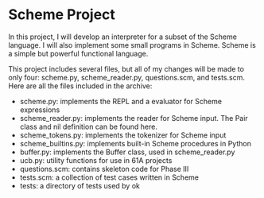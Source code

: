 # Scheme Project

In this project, I will develop an interpreter for a subset of the Scheme language. 
I will also implement some small programs in Scheme. Scheme is a simple but powerful functional language. 

This project includes several files, but all of my changes will be made to only four: scheme.py, scheme_reader.py, questions.scm, and tests.scm. Here are all the files included in the archive:

- scheme.py: implements the REPL and a evaluator for Scheme expressions
- scheme_reader.py: implements the reader for Scheme input. The Pair class and nil definition can be found here.
- scheme_tokens.py: implements the tokenizer for Scheme input
- scheme_builtins.py: implements built-in Scheme procedures in Python
- buffer.py: implements the Buffer class, used in scheme_reader.py
- ucb.py: utility functions for use in 61A projects
- questions.scm: contains skeleton code for Phase III
- tests.scm: a collection of test cases written in Scheme
- tests: a directory of tests used by ok
